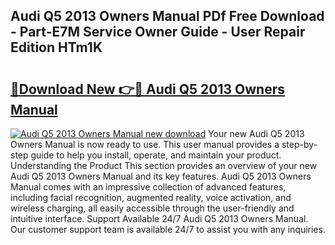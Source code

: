 ## Audi Q5 2013 Owners Manual PDf Free Download - Part-E7M Service Owner Guide - User Repair Edition HTm1K

# <h2><a href="http://bc16143.oget.top/?id=Audi+Q5+2013+Owners+Manual">🔗Download New 👉🔴 Audi Q5 2013 Owners Manual</a></h2>

[![Audi Q5 2013 Owners Manual new download](https://i.imgur.com/5g1atiW.png)](http://bc16143.oget.top/?id=Audi+Q5+2013+Owners+Manual)
Your new Audi Q5 2013 Owners Manual is now ready to use. This user manual provides a step-by-step guide to help you install, operate, and maintain your product. Understanding the Product This section provides an overview of your new Audi Q5 2013 Owners Manual and its key features. Audi Q5 2013 Owners Manual comes with an impressive collection of advanced features, including facial recognition, augmented reality, voice activation, and wireless charging, all easily accessible through the user-friendly and intuitive interface. Support Available 24/7 Audi Q5 2013 Owners Manual. Our customer support team is available 24/7 to assist you with any inquiries.

